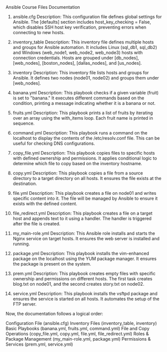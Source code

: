 Ansible Course Files Documentation
1. ansible.cfg
Description:
This configuration file defines global settings for Ansible. The [defaults] section includes host_key_checking = False, which disables SSH host key verification, preventing errors when connecting to new hosts.

2. inventory_table
Description:
This inventory file defines multiple hosts and groups for Ansible automation. It includes Linux (sql_db1, sql_db2) and Windows (web_node1, web_node2, web_node3) hosts with connection credentials. Hosts are grouped under [db_nodes], [web_nodes], [boston_nodes], [dallas_nodes], and [us_nodes].

3. inventory
Description:
This inventory file lists hosts and groups for Ansible. It defines two nodes (node01, node02) and groups them under [web_nodes].

4. banana.yml
Description:
This playbook checks if a given variable (fruit) is set to "banana." It executes different commands based on the condition, printing a message indicating whether it is a banana or not.

5. fruits.yml
Description:
This playbook prints a list of fruits by iterating over an array using the with_items loop. Each fruit name is printed in sequence.

6. command.yml
Description:
This playbook runs a command on the localhost to display the contents of the /etc/resolv.conf file. This can be useful for checking DNS configurations.

7. copy_file.yml
Description:
This playbook copies files to specific hosts with defined ownership and permissions. It applies conditional logic to determine which file to copy based on the inventory hostname.

8. copy.yml
Description:
This playbook copies a file from a source directory to a target directory on all hosts. It ensures the file exists at the destination.

9. file.yml
Description:
This playbook creates a file on node01 and writes specific content into it. The file will be managed by Ansible to ensure it exists with the defined content.

10. file_redirect.yml
Description:
This playbook creates a file on a target host and appends text to it using a handler. The handler is triggered after the file is created.

11. my_main-role.yml
Description:
This Ansible role installs and starts the Nginx service on target hosts. It ensures the web server is installed and running.

12. package.yml
Description:
This playbook installs the vim-enhanced package on the localhost using the YUM package manager. It ensures the package is present on the system.

13. prem.yml
Description:
This playbook creates empty files with specific ownership and permissions on different hosts. The first task creates blog.txt on node01, and the second creates story.txt on node02.

14. service.yml
Description:
This playbook installs the vsftpd package and ensures the service is started on all hosts. It automates the setup of the FTP server.

Now, the documentation follows a logical order:

Configuration File (ansible.cfg)
Inventory Files (inventory_table, inventory)
Basic Playbooks (banana.yml, fruits.yml, command.yml)
File and Copy Operations (copy_file.yml, copy.yml, file.yml, file_redirect.yml)
Roles & Package Management (my_main-role.yml, package.yml)
Permissions & Services (prem.yml, service.yml)
